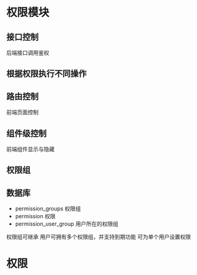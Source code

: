 # 权限模块

## 接口控制

后端接口调用鉴权

## 根据权限执行不同操作

## 路由控制

前端页面控制

## 组件级控制

前端组件显示与隐藏

## 权限组

## 数据库

- permission_groups 权限组
- permission 权限
- permission_user_group 用户所在的权限组

权限组可继承
用户可拥有多个权限组，并支持到期功能
可为单个用户设置权限

# 权限
